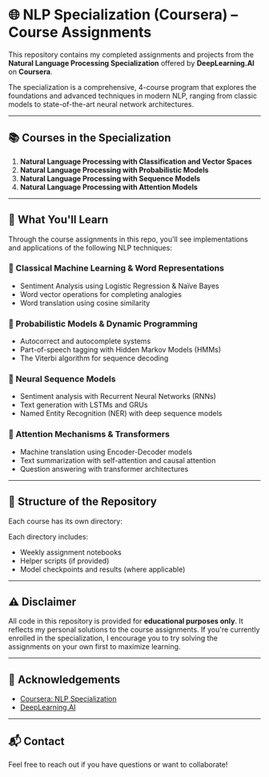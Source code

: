 # 🌐 NLP Specialization (Coursera) – Course Assignments

This repository contains my completed assignments and projects from the **Natural Language Processing Specialization** offered by **DeepLearning.AI** on **Coursera**.

The specialization is a comprehensive, 4-course program that explores the foundations and advanced techniques in modern NLP, ranging from classic models to state-of-the-art neural network architectures.

---

## 📚 Courses in the Specialization

1. **Natural Language Processing with Classification and Vector Spaces**
2. **Natural Language Processing with Probabilistic Models**
3. **Natural Language Processing with Sequence Models**
4. **Natural Language Processing with Attention Models**

---

## 🚀 What You'll Learn

Through the course assignments in this repo, you'll see implementations and applications of the following NLP techniques:

### 🔢 Classical Machine Learning & Word Representations
- Sentiment Analysis using Logistic Regression & Naïve Bayes
- Word vector operations for completing analogies
- Word translation using cosine similarity

### 🧠 Probabilistic Models & Dynamic Programming
- Autocorrect and autocomplete systems
- Part-of-speech tagging with Hidden Markov Models (HMMs)
- The Viterbi algorithm for sequence decoding

### 🔁 Neural Sequence Models
- Sentiment analysis with Recurrent Neural Networks (RNNs)
- Text generation with LSTMs and GRUs
- Named Entity Recognition (NER) with deep sequence models

### 🎯 Attention Mechanisms & Transformers
- Machine translation using Encoder-Decoder models
- Text summarization with self-attention and causal attention
- Question answering with transformer architectures

---

## 📁 Structure of the Repository

Each course has its own directory:

Each directory includes:
- Weekly assignment notebooks
- Helper scripts (if provided)
- Model checkpoints and results (where applicable)

---

## ⚠️ Disclaimer

All code in this repository is provided for **educational purposes only**. It reflects my personal solutions to the course assignments. If you're currently enrolled in the specialization, I encourage you to try solving the assignments on your own first to maximize learning.

---

## 📌 Acknowledgements

- [Coursera: NLP Specialization](https://www.coursera.org/specializations/natural-language-processing)
- [DeepLearning.AI](https://www.deeplearning.ai/)

---

## 📬 Contact

Feel free to reach out if you have questions or want to collaborate!

